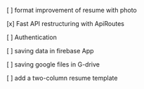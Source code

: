 [ ] format improvement of resume with photo

[x] Fast API restructuring with ApiRoutes

[ ] Authentication

[ ] saving data in firebase App

[ ] saving google files in G-drive

[ ] add a two-column resume template
